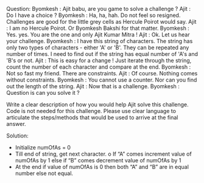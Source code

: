 Question:
  Byomkesh : Ajit babu, are you game to solve a challenge ? 
  Ajit : Do I have a choice ? 
  Byomkesh : Ha, ha, hah. Do not feel so resigned. Challenges are good for the little grey cells as Hercule Poirot would say. 
  Ajit : I am no Hercule Poirot. Or Byomkesh Bakshi for that matter. 
  Byomkesh : Yes. yes. You are the one and only Ajit Kumar Mitra ! 
  Ajit : Ok. Let us hear your challenge. 
  Byomkesh : I have this string of characters. The string has only two types of characters - either 'A' or 'B'. 
  They can be repeated any number of times. I need to find out if the string has equal number of 'A's and 'B's or not. 
  Ajit : This is easy for a change ! Just iterate through the string, count the number of each character and compare at the end. 
  Byomkesh : Not so fast my friend. There are constraints. 
  Ajit : Of course. Nothing comes without constraints. 
  Byomkesh : You cannot use a counter. Nor can you find out the length of the string. 
  Ajit : Now that is a challenge.
  Byomkesh : Question is can you solve it ? 
  
  Write a clear description of how you would help Ajit solve this challenge. Code is not needed for this challenge. 
  Please use clear language to articulate the steps/methods that would be used to arrive at the final answer.

Solution:
  -	Initialize numOfAs = 0
  -	Till end of string, get next character.
      o	  If “A” comes increment value of numOfAs by 1 else if “B” comes decrement value of numOfAs by 1
  -	At the end if value of numOfAs is 0 then both “A” and “B” are in equal number else not equal.
